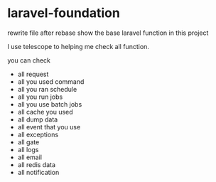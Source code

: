 # laravel-foundation
rewrite file after rebase 
show the base laravel function in this project

I use telescope to helping me check all function.


you can check 
- all request
- all you used command
- all you ran schedule
- all you run jobs
- all you use batch jobs
- all cache you used 
- all dump data
- all event that you use
- all exceptions
- all gate
- all logs
- all email
- all redis data
- all notification

